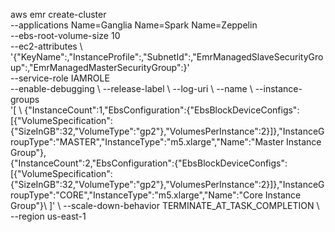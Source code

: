 aws emr create-cluster \
--applications Name=Ganglia Name=Spark Name=Zeppelin \
--ebs-root-volume-size 10 \
--ec2-attributes \ 
'{"KeyName":<cluster-name>,"InstanceProfile":<IAMROLE>,"SubnetId":<subnet-id>,"EmrManagedSlaveSecurityGroup":<slave-security-group-id>,"EmrManagedMasterSecurityGroup":<master-security-group-id>}' \
--service-role IAMROLE \
--enable-debugging \ 
--release-label <emr release version e.g emr-5.29.0> \ 
--log-uri <s3-bucket-path-for-logging> \ 
--name <cluster-name> \ 
--instance-groups \
'[ \ 
{"InstanceCount":1,"EbsConfiguration":{"EbsBlockDeviceConfigs":[{"VolumeSpecification":{"SizeInGB":32,"VolumeType":"gp2"},"VolumesPerInstance":2}]},"InstanceGroupType":"MASTER","InstanceType":"m5.xlarge","Name":"Master Instance Group"}, \
{"InstanceCount":2,"EbsConfiguration":{"EbsBlockDeviceConfigs":[{"VolumeSpecification":{"SizeInGB":32,"VolumeType":"gp2"},"VolumesPerInstance":2}]},"InstanceGroupType":"CORE","InstanceType":"m5.xlarge","Name":"Core Instance Group"}\ 
]' \ 
--scale-down-behavior TERMINATE_AT_TASK_COMPLETION \ 
--region us-east-1
